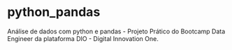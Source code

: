 # python_pandas
Análise de dados com python e pandas - Projeto Prático do Bootcamp Data Engineer da plataforma DIO - Digital Innovation One.
